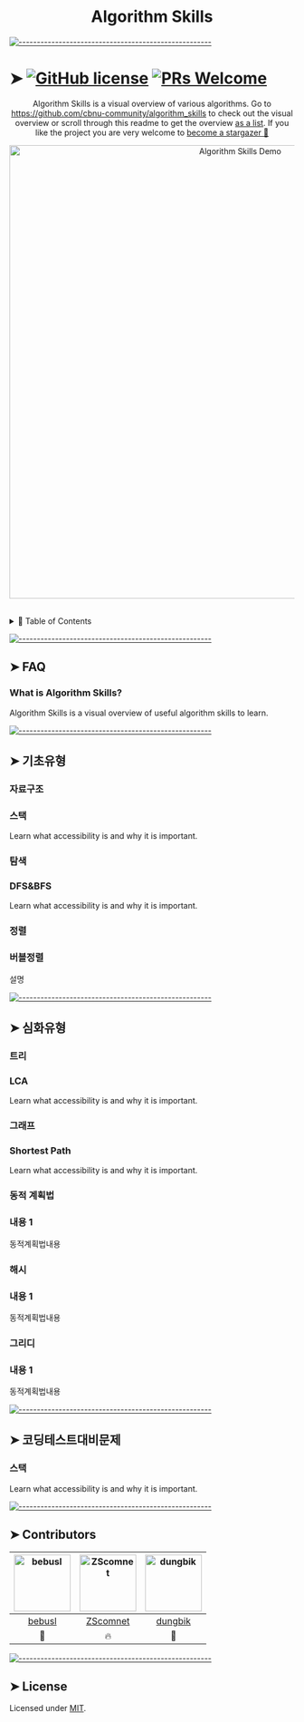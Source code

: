 <!-- ⚠️ This README has been generated from the file(s) "blueprint.md" ⚠️--><h1 align="center">Algorithm Skills</h1>

[![-----------------------------------------------------](https://raw.githubusercontent.com/andreasbm/readme/master/assets/lines/colored.png)](#github-licensehttpsimgshieldsiobadgelicense-mit-bluesvghttpsgithubcomcbnu-communityalgorithm_skillsblobmasterlicensemd-prs-welcomehttpsimgshieldsiobadgeprs-welcome-brightgreensvghttpsgithubcomcbnu-communityalgorithm_skillswiki)

# ➤ [![GitHub license](https://img.shields.io/badge/license-MIT-blue.svg)](https://github.com/cbnu-community/algorithm_skills/blob/master/LICENSE.md) [![PRs Welcome](https://img.shields.io/badge/PRs-welcome-brightgreen.svg)](https://github.com/cbnu-community/algorithm_skills/wiki)
<p align="center">
	Algorithm Skills is a visual overview of various algorithms. Go to <a href="https://github.com/cbnu-community/algorithm_skills" target="_blank" aria-label="Link to Algorithm Skills">https://github.com/cbnu-community/algorithm_skills</a> to check out the visual overview or scroll through this readme to get the overview <a href="#-fundamentals" target="_blank" aria-label="Link to list of skills">as a list</a>. If you like the project you are very welcome to <a href="https://github.com/cbnu-community/algorithm_skills/stargazers" aria-label="Become stargazer link">become a stargazer 🤩</a>
</p> 
<p align="center">
	<a href="https://github.com/cbnu-community/algorithm_skills" target="_blank">
		<img src="https://raw.githubusercontent.com/andreasbm/web-skills/master/demo.gif" alt="Algorithm Skills Demo" width="800" />
	</a>
</p>
<br />
<details>
<summary>📖 Table of Contents</summary>
<br />

[![-----------------------------------------------------](https://raw.githubusercontent.com/andreasbm/readme/master/assets/lines/colored.png)](#table-of-contents)

## ➤ Table of Contents

* [➤ [![GitHub license](https://img.shields.io/badge/license-MIT-blue.svg)](https://github.com/cbnu-community/algorithm_skills/blob/master/LICENSE.md) [![PRs Welcome](https://img.shields.io/badge/PRs-welcome-brightgreen.svg)](https://github.com/cbnu-community/algorithm_skills/wiki)](#-github-licensehttpsimgshieldsiobadgelicense-mit-bluesvghttpsgithubcomcbnu-communityalgorithm_skillsblobmasterlicensemd-prs-welcomehttpsimgshieldsiobadgeprs-welcome-brightgreensvghttpsgithubcomcbnu-communityalgorithm_skillswiki)
	* [➤ FAQ](#-faq)
		* [What is Algorithm Skills?](#what-is-algorithm-skills)
	* [➤ 기초유형](#-)
		* [자료구조](#)
		* [스택](#-1)
		* [탐색](#-2)
		* [DFS&BFS](#dfsbfs)
		* [정렬](#-3)
		* [버블정렬](#-4)
	* [➤ 심화유형](#--1)
		* [트리](#-5)
		* [LCA](#lca)
		* [그래프](#-6)
		* [Shortest Path](#shortest-path)
		* [동적 계획법](#--2)
		* [내용 1](#-1)
		* [해시](#-7)
		* [내용 1](#-1-1)
		* [그리디](#-8)
		* [내용 1](#-1-2)
	* [➤ 코딩테스트대비문제](#--3)
		* [스택](#-9)
	* [➤ Contributors](#-contributors)
	* [➤ License](#-license)
</details>


[![-----------------------------------------------------](https://raw.githubusercontent.com/andreasbm/readme/master/assets/lines/colored.png)](#faq)

## ➤ FAQ

### What is Algorithm Skills?

Algorithm Skills is a visual overview of useful algorithm skills to learn.


[![-----------------------------------------------------](https://raw.githubusercontent.com/andreasbm/readme/master/assets/lines/colored.png)](#)

## ➤ 기초유형

### 자료구조

### 스택

Learn what accessibility is and why it is important.




### 탐색

### DFS&BFS

Learn what accessibility is and why it is important.




### 정렬

### 버블정렬

설명





[![-----------------------------------------------------](https://raw.githubusercontent.com/andreasbm/readme/master/assets/lines/colored.png)](#)

## ➤ 심화유형

### 트리

### LCA

Learn what accessibility is and why it is important.




### 그래프

### Shortest Path

Learn what accessibility is and why it is important.




### 동적 계획법

### 내용 1

동적계획법내용




### 해시

### 내용 1

동적계획법내용




### 그리디

### 내용 1

동적계획법내용





[![-----------------------------------------------------](https://raw.githubusercontent.com/andreasbm/readme/master/assets/lines/colored.png)](#)

## ➤ 코딩테스트대비문제

### 스택

Learn what accessibility is and why it is important.




[![-----------------------------------------------------](https://raw.githubusercontent.com/andreasbm/readme/master/assets/lines/colored.png)](#contributors)

## ➤ Contributors
	

| [<img alt="bebusl" src="https://data.ac-illust.com/data/thumbnails/a7/a74afdc890960a2341644e16b36e9f35_t.jpeg" width="100">](https://github.com/bebusl) | [<img alt="ZScomnet" src="https://avatars1.githubusercontent.com/u/48237348?s=460&v=4" width="100">](https://github.com/ZScomnet) | [<img alt="dungbik" src="https://avatars2.githubusercontent.com/u/49610681?s=460&u=c796432dbdd2e4d3a6e26c211a668c457f4e1fe0&v=4" width="100">](https://github.com/dungbik) |
|:--------------------------------------------------:|:--------------------------------------------------:|:--------------------------------------------------:|
| [bebusl](https://github.com/bebusl)              | [ZScomnet](https://github.com/ZScomnet)          | [dungbik](https://github.com/dungbik)            |
| 🌴                                               | 🔥                                               | 📖                                               |


[![-----------------------------------------------------](https://raw.githubusercontent.com/andreasbm/readme/master/assets/lines/colored.png)](#license)

## ➤ License
	
Licensed under [MIT](https://opensource.org/licenses/MIT).